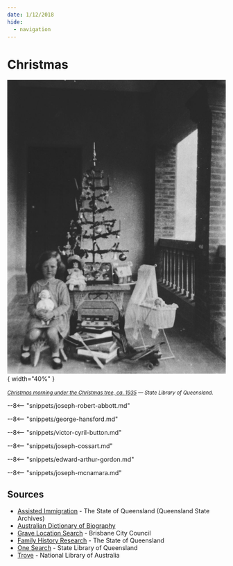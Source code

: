 ```yaml
---
date: 1/12/2018
hide:
  - navigation
---
```


# Christmas

![Christmas morning under the Christmas tree, ca. 1935](../assets/christmas-1935.jpg){ width="40%" }  

*<small>[Christmas morning under the Christmas tree, ca. 1935](http://onesearch.slq.qld.gov.au/permalink/f/1upgmng/slq_alma21220399300002061) — State Library of Queensland.</small>*

<!--

???+ directions "Directions" 

    Starting point
    Walking directions to first headstone... is the grave of...
    
    ![](../assets/404.png){ width="15%" }

-->

--8<-- "snippets/joseph-robert-abbott.md"

<!--

??? directions "Directions" 

    Walking directions to next headstone... is the grave of...
    
    ![?](../assets/404.png){ width="15%" }
    
-->

--8<-- "snippets/george-hansford.md"

--8<-- "snippets/victor-cyril-button.md"

--8<-- "snippets/joseph-cossart.md"

--8<-- "snippets/edward-arthur-gordon.md"

--8<-- "snippets/joseph-mcnamara.md"

## Sources

- [Assisted Immigration](https://www.qld.gov.au/recreation/arts/heritage/archives/collection/immigration) - The State of Queensland (Queensland State Archives)
- [Australian Dictionary of Biography](https://adb.anu.edu.au)
- [Grave Location Search](https://graves.brisbane.qld.gov.au) - Brisbane City Council
- [Family History Research](https://www.familyhistory.bdm.qld.gov.au) - The State of Queensland
- [One Search](http://onesearch.slq.qld.gov.au/primo-explore/search?vid=SLQ) - State Library of Queensland
- [Trove](https://trove.nla.gov.au) - National Library of Australia

<!--
<div class="noprint" markdown="1">

## Brochure

**[Download this walk](../assets/guides/one-day-christmas.pdf)** - designed to be printed and folded in half to make an A5 brochure.

</div>
-->

